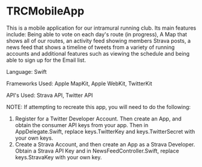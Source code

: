 # TRCMobileApp
This is a mobile application for our intramural running club. Its main features include: 
Being able to vote on each day's route (in progress), A Map that shows all of our routes, 
an activity feed showing members Strava posts, a news feed that shows a timeline of tweets
from a variety of running accounts and additional features such as viewing the schedule
and being able to sign up for the Email list. 

Language: Swift 

Frameworks Used: Apple MapKit, Apple WebKit, TwitterKit

API's Used: Strava API, Twitter API

NOTE: If attempting to recreate this app, you will need to do the following:
1) Register for a Twitter Developer Account. Then create an App, and obtain the consumer
API keys from your app. Then in AppDelegate.Swift, replace keys.TwitterKey and 
keys.TwitterSecret with your own keys.
2) Create a Strava Account, and then create an App as a Strava Developer. Obtain a Strava
API Key and in NewsFeedController.Swift, replace keys.StravaKey with your own key. 
